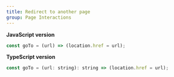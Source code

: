 ```yaml
---
title: Redirect to another page
group: Page Interactions
---
```


**JavaScript version**

```js
const goTo = (url) => (location.href = url);
```

**TypeScript version**

```js
const goTo = (url: string): string => (location.href = url);
```
